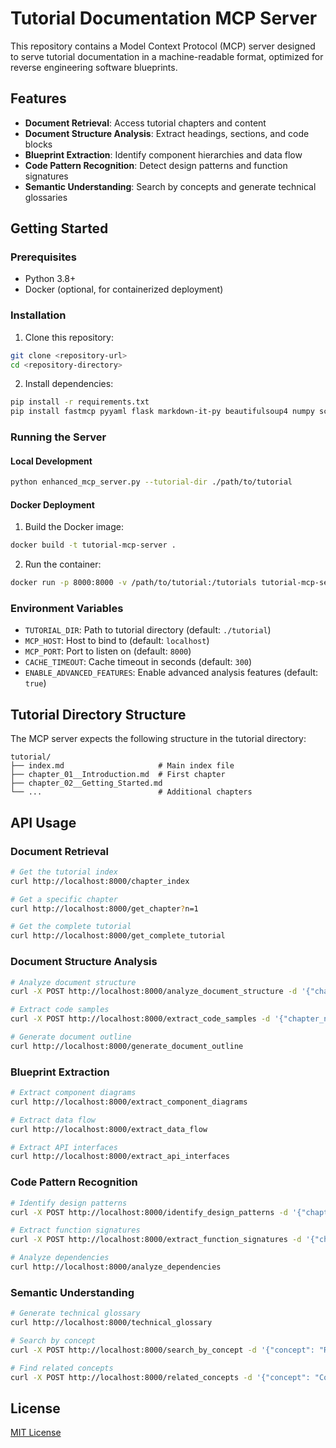 # Tutorial Documentation MCP Server

This repository contains a Model Context Protocol (MCP) server designed to serve tutorial documentation in a machine-readable format, optimized for reverse engineering software blueprints.

## Features

- **Document Retrieval**: Access tutorial chapters and content
- **Document Structure Analysis**: Extract headings, sections, and code blocks
- **Blueprint Extraction**: Identify component hierarchies and data flow
- **Code Pattern Recognition**: Detect design patterns and function signatures
- **Semantic Understanding**: Search by concepts and generate technical glossaries

## Getting Started

### Prerequisites

- Python 3.8+
- Docker (optional, for containerized deployment)

### Installation

1. Clone this repository:

```bash
git clone <repository-url>
cd <repository-directory>
```

2. Install dependencies:

```bash
pip install -r requirements.txt
pip install fastmcp pyyaml flask markdown-it-py beautifulsoup4 numpy scikit-learn
```

### Running the Server

#### Local Development

```bash
python enhanced_mcp_server.py --tutorial-dir ./path/to/tutorial
```

#### Docker Deployment

1. Build the Docker image:

```bash
docker build -t tutorial-mcp-server .
```

2. Run the container:

```bash
docker run -p 8000:8000 -v /path/to/tutorial:/tutorials tutorial-mcp-server
```

### Environment Variables

- `TUTORIAL_DIR`: Path to tutorial directory (default: `./tutorial`)
- `MCP_HOST`: Host to bind to (default: `localhost`)
- `MCP_PORT`: Port to listen on (default: `8000`)
- `CACHE_TIMEOUT`: Cache timeout in seconds (default: `300`)
- `ENABLE_ADVANCED_FEATURES`: Enable advanced analysis features (default: `true`)

## Tutorial Directory Structure

The MCP server expects the following structure in the tutorial directory:

```
tutorial/
├── index.md                     # Main index file
├── chapter_01__Introduction.md  # First chapter
├── chapter_02__Getting_Started.md
└── ...                          # Additional chapters
```

## API Usage

### Document Retrieval

```bash
# Get the tutorial index
curl http://localhost:8000/chapter_index

# Get a specific chapter
curl http://localhost:8000/get_chapter?n=1

# Get the complete tutorial
curl http://localhost:8000/get_complete_tutorial
```

### Document Structure Analysis

```bash
# Analyze document structure
curl -X POST http://localhost:8000/analyze_document_structure -d '{"chapter_num": 1}'

# Extract code samples
curl -X POST http://localhost:8000/extract_code_samples -d '{"chapter_num": 1, "language": "typescript"}'

# Generate document outline
curl http://localhost:8000/generate_document_outline
```

### Blueprint Extraction

```bash
# Extract component diagrams
curl http://localhost:8000/extract_component_diagrams

# Extract data flow
curl http://localhost:8000/extract_data_flow

# Extract API interfaces
curl http://localhost:8000/extract_api_interfaces
```

### Code Pattern Recognition

```bash
# Identify design patterns
curl -X POST http://localhost:8000/identify_design_patterns -d '{"chapter_num": 1}'

# Extract function signatures
curl -X POST http://localhost:8000/extract_function_signatures -d '{"chapter_num": 1}'

# Analyze dependencies
curl http://localhost:8000/analyze_dependencies
```

### Semantic Understanding

```bash
# Generate technical glossary
curl http://localhost:8000/technical_glossary

# Search by concept
curl -X POST http://localhost:8000/search_by_concept -d '{"concept": "React"}'

# Find related concepts
curl -X POST http://localhost:8000/related_concepts -d '{"concept": "Component"}'
```

## License

[MIT License](LICENSE)


